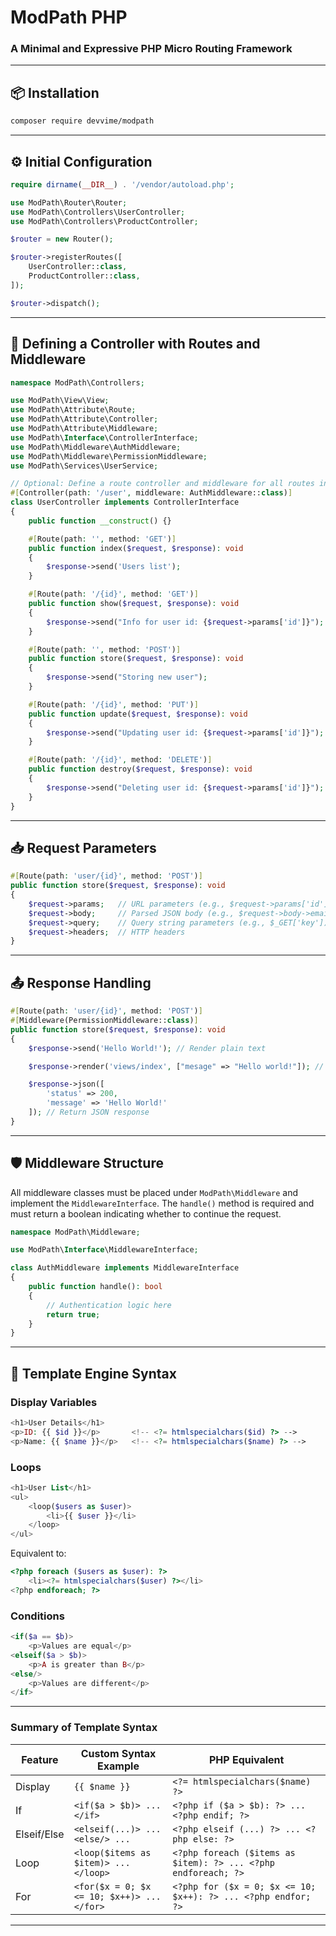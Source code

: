 # ModPath PHP

### A Minimal and Expressive PHP Micro Routing Framework

---

## 📦 Installation

```bash
composer require devvime/modpath
```

---

## ⚙️ Initial Configuration

```php
require dirname(__DIR__) . '/vendor/autoload.php';

use ModPath\Router\Router;
use ModPath\Controllers\UserController;
use ModPath\Controllers\ProductController;

$router = new Router();

$router->registerRoutes([
    UserController::class,
    ProductController::class,
]);

$router->dispatch();
```

---

## 🧽 Defining a Controller with Routes and Middleware

```php
namespace ModPath\Controllers;

use ModPath\View\View;
use ModPath\Attribute\Route;
use ModPath\Attribute\Controller;
use ModPath\Attribute\Middleware;
use ModPath\Interface\ControllerInterface;
use ModPath\Middleware\AuthMiddleware;
use ModPath\Middleware\PermissionMiddleware;
use ModPath\Services\UserService;

// Optional: Define a route controller and middleware for all routes in the controller
#[Controller(path: '/user', middleware: AuthMiddleware::class)]
class UserController implements ControllerInterface
{
    public function __construct() {}

    #[Route(path: '', method: 'GET')]
    public function index($request, $response): void
    {
        $response->send('Users list');
    }

    #[Route(path: '/{id}', method: 'GET')]
    public function show($request, $response): void
    {
        $response->send("Info for user id: {$request->params['id']}");
    }

    #[Route(path: '', method: 'POST')]
    public function store($request, $response): void
    {
        $response->send("Storing new user");
    }

    #[Route(path: '/{id}', method: 'PUT')]
    public function update($request, $response): void
    {
        $response->send("Updating user id: {$request->params['id']}");
    }

    #[Route(path: '/{id}', method: 'DELETE')]
    public function destroy($request, $response): void
    {
        $response->send("Deleting user id: {$request->params['id']}");
    }
}
```

---

## 📥 Request Parameters

```php
#[Route(path: 'user/{id}', method: 'POST')]
public function store($request, $response): void
{
    $request->params;   // URL parameters (e.g., $request->params['id'])
    $request->body;     // Parsed JSON body (e.g., $request->body->email)
    $request->query;    // Query string parameters (e.g., $_GET['key'])
    $request->headers;  // HTTP headers
}
```

---

## 📤 Response Handling

```php
#[Route(path: 'user/{id}', method: 'POST')]
#[Middleware(PermissionMiddleware::class)]
public function store($request, $response): void
{
    $response->send('Hello World!'); // Render plain text

    $response->render('views/index', ["mesage" => "Hello world!"]); // Render HTML template

    $response->json([
        'status' => 200,
        'message' => 'Hello World!'
    ]); // Return JSON response
}
```

---

## 🛡️ Middleware Structure

All middleware classes must be placed under `ModPath\Middleware` and implement the `MiddlewareInterface`.
The `handle()` method is required and must return a boolean indicating whether to continue the request.

```php
namespace ModPath\Middleware;

use ModPath\Interface\MiddlewareInterface;

class AuthMiddleware implements MiddlewareInterface
{
    public function handle(): bool
    {
        // Authentication logic here
        return true;
    }
}
```

---

## 🧹 Template Engine Syntax

<!-- > **Note:** All views must be placed in the `src/Views` directory for the `View::render('file')` function to work correctly. -->

### Display Variables

```php
<h1>User Details</h1>
<p>ID: {{ $id }}</p>       <!-- <?= htmlspecialchars($id) ?> -->
<p>Name: {{ $name }}</p>   <!-- <?= htmlspecialchars($name) ?> -->
```

### Loops

```php
<h1>User List</h1>
<ul>
    <loop($users as $user)>
        <li>{{ $user }}</li>
    </loop>
</ul>
```

Equivalent to:

```php
<?php foreach ($users as $user): ?>
    <li><?= htmlspecialchars($user) ?></li>
<?php endforeach; ?>
```

### Conditions

```php
<if($a == $b)>
    <p>Values are equal</p>
<elseif($a > $b)>
    <p>A is greater than B</p>
<else/>
    <p>Values are different</p>
</if>
```

---

### Summary of Template Syntax

| Feature     | Custom Syntax Example                   | PHP Equivalent                                                 |
| ----------- | --------------------------------------- | -------------------------------------------------------------- |
| Display     | `{{ $name }}`                           | `<?= htmlspecialchars($name) ?>`                               |
| If          | `<if($a > $b)> ... </if>`             | `<?php if ($a > $b): ?> ... <?php endif; ?>`                   |
| Elseif/Else | `<elseif(...)> ... <else/> ...`          | `<?php elseif (...) ?> ... <?php else: ?>`                     |
| Loop        | `<loop($items as $item)> ... </loop>` | `<?php foreach ($items as $item): ?> ... <?php endforeach; ?>` |
| For        | `<for($x = 0; $x <= 10; $x++)> ... </for>` | `<?php for ($x = 0; $x <= 10; $x++): ?> ... <?php endfor; ?>` |

---

